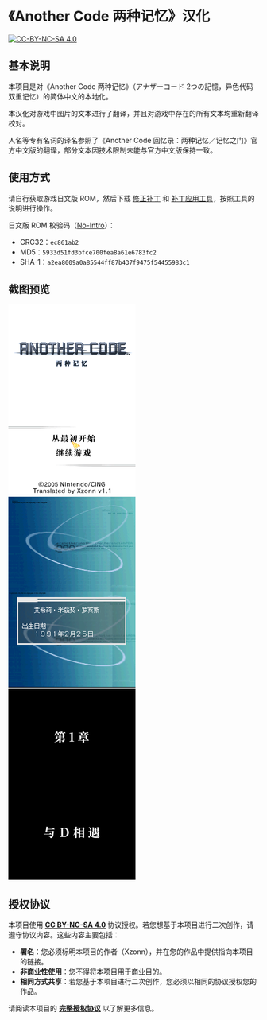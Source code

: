 # 《Another Code 两种记忆》汉化

[![CC-BY-NC-SA 4.0](https://mirrors.creativecommons.org/presskit/buttons/88x31/svg/by-nc-sa.svg)](https://creativecommons.org/licenses/by-nc-sa/4.0/legalcode)

## 基本说明
本项目是对《Another Code 两种记忆》（<span lang="ja">アナザーコード 2つの記憶</span>，异色代码 双重记忆）的简体中文的本地化。

本汉化对游戏中图片的文本进行了翻译，并且对游戏中存在的所有文本均重新翻译校对。

人名等专有名词的译名参照了《Another Code 回忆录：两种记忆／记忆之门》官方中文版的翻译，部分文本因技术限制未能与官方中文版保持一致。

## 使用方式
请自行获取游戏日文版 ROM，然后下载 [修正补丁](https://github.com/Xzonn/ACTMChsLocalization/releases/latest) 和 [补丁应用工具](https://github.com/Xzonn/NitroPatcher/releases/latest/)，按照工具的说明进行操作。

日文版 ROM 校验码（[No-Intro](https://datomatic.no-intro.org/index.php?page=show_record&s=28&n=0039)）：

- CRC32：`ec861ab2`
- MD5：`5933d51fd3bfce700fea8a61e6783fc2`
- SHA-1：`a2ea8009a0a85544ff87b437f9475f54455983c1`

## 截图预览
![截图](assets/images/screenshot-01.png) ![截图](assets/images/screenshot-02.png) ![截图](assets/images/screenshot-03.png)

## 授权协议
本项目使用 **[CC BY-NC-SA 4.0](https://creativecommons.org/licenses/by-nc-sa/4.0/legalcode)** 协议授权。若您想基于本项目进行二次创作，请遵守协议内容。这些内容主要包括：

- **署名**：您必须标明本项目的作者（Xzonn），并在您的作品中提供指向本项目的链接。
- **非商业性使用**：您不得将本项目用于商业目的。
- **相同方式共享**：若您基于本项目进行二次创作，您必须以相同的协议授权您的作品。

请阅读本项目的 **[完整授权协议](LICENSE)** 以了解更多信息。
